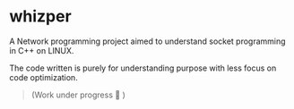 # **whizper** 

A Network programming project aimed to understand socket programming in C++ on LINUX.

The code written is purely for understanding purpose with less focus on code optimization. 

>(Work under progress :construction_worker: )
